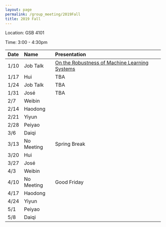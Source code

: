 ```yaml
---
layout: page
permalink: /group_meeting/2019Fall
title: 2019 Fall
---
```


Location: GSB 4101 

Time: 3:00 - 4:30pm

| Date    | Name       | Presentation |
| :----   | :----------|:--------     |
|  1/10   |	Job Talk | [On the Robustness of Machine Learning Systems](https://stat-or.unc.edu/event/stor-colloquium-yao-li-uc-davis)		  |
|  1/17	  |	 Hui     |	TBA	 |
|  1/24   |	Job Talk |	TBA  |
|  1/31	  |	José     |	TBA	 |
|  2/7 	  |	Weibin   |			  |
|  2/14	  |	Haodong  |			  |
|  2/21	  |	Yiyun    |			  |
|  2/28	  |	Peiyao   |			  |
|  3/6	  |	Daiqi    |			  |
|  3/13	  |	No Meeting |	Spring Break   |
|  3/20   |	Hui      |			  |
|  3/27   |	José     |			  |
|  4/3    |	Weibin   |			  |
|  4/10   | No Meeting  |	Good Friday	  |
|  4/17   | Haodong  |			  |
|  4/24   |	 Yiyun  |			  |
|  5/1    |	 Peiyao  |			  |
|  5/8    |	 Daiqi   |			  |
